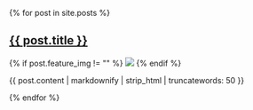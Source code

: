 <ul>
  {% for post in site.posts %}
    <article class="post">
      <h2><a href="{{ post.url }}">{{ post.title }}</a></h2>
      {% if post.feature_img != "" %}
      <img src="{{ post.feature_img }}" />
      {% endif %}
      <p>
            {{ post.content | markdownify | strip_html | truncatewords: 50 }}
      </p>
    </article>
  {% endfor %}
</ul>
